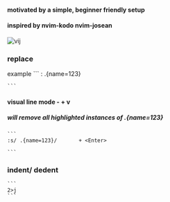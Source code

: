 

#### motivated by a simple, beginner friendly setup

#### inspired by nvim-kodo nvim-josean


![vij](https://github.com/runtimejpp/dotfiles/assets/37848207/674eb664-7003-4bdd-a1a1-990d2d6c1636)



                                
### replace 
                                
example
    ```
    : .{name=123}

    ```                            

#### visual line mode - <Shift> + v
                                
##### will remove all highlighted instances of .{name=123}
                                                           
    ```                                 
    :s/ .{name=123}/       + <Enter> 
                                        
    ```
### indent/ dedent 

    ``` 
    2>j
    ```

